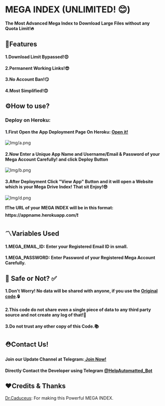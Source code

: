 # MEGA INDEX (UNLIMITED! 😊)
<b>The Most Advanced Mega Index to Download Large Files without any Quota Limit!🔥</b>
## 📑Features
<h4><b>1.Download Limit Bypassed!😍</b></h4>
<h4><b>2.Permanent Working Links!😎</b></h4>
<h4><b>3.No Account Ban!😏</b></h4>
<h4><b>4.Most Simplified!😊</b></h4>
<h2>⚙️How to use?</h2>
<h3><b>Deploy on Heroku:</b></h3>
<h4><b>1.First Open the App Deployment Page On Heroku: <a href="https://dashboard.heroku.com/new?template=https://github.com/TheCaduceus/MEGA-INDEX">Open it!</a></b></h4>
<img src="Img/a.png" alt="Img/a.png">
<h4><b>2.Now Enter a Unique App Name and Username/Email & Password of your Mega Account Carefully! and click Deploy Button</b></h4>
<img src="Img/b.png" alt="Img/b.png">
<h4><b>3.After Deployment Click "View App" Button and it will open a Website which is your Mega Drive Index! That sit Enjoy!😎</b></h4>
<img src="Img/d.png" alt="Img/d.png">
<p><b>❗The URL of your MEGA INDEX will be in this format: https://appname.herokuapp.com/❗</b></p>
<h2>〽️Variables Used</h2>
<h4>1.MEGA_EMAIL_ID: Enter your Registered Email ID in small.</h4>
<h4>1.MEGA_PASSWORD: Enter Password of your Registered Mega Account Carefully.</h4>
<h2> 🔐 Safe or Not? ✅</h2>
<h4> 1.Don't Worry! No data will be shared with anyone, if you use the <a href="https://github.com/TheCaduceus/MEGA-INDEX">Original code</a>.🔒</h4>
<h4> 2.This code do not share even a single piece of data to any third party source and not create any log of that!🔑</h4>
<h4> 3.Do not trust any other copy of this Code.📚</h4>
<h2>⛑Contact Us!</h2>
<h4>Join our Update Channel at Telegram:<a href="https://telegram.me/TheCaduceusUPDATE"> Join Now!</a>
<h4>Directly Contact the Developer using Telegram <a href="https://telegram.me/HelpAutomatted_Bot">@HelpAutomatted_Bot</a></h4>
<h2>❤️Credits & Thanks</h2>
<p><a href="https://github.com/TheCaduceus">Dr.Caduceus</a>: For making this Powerful MEGA INDEX.</p>
